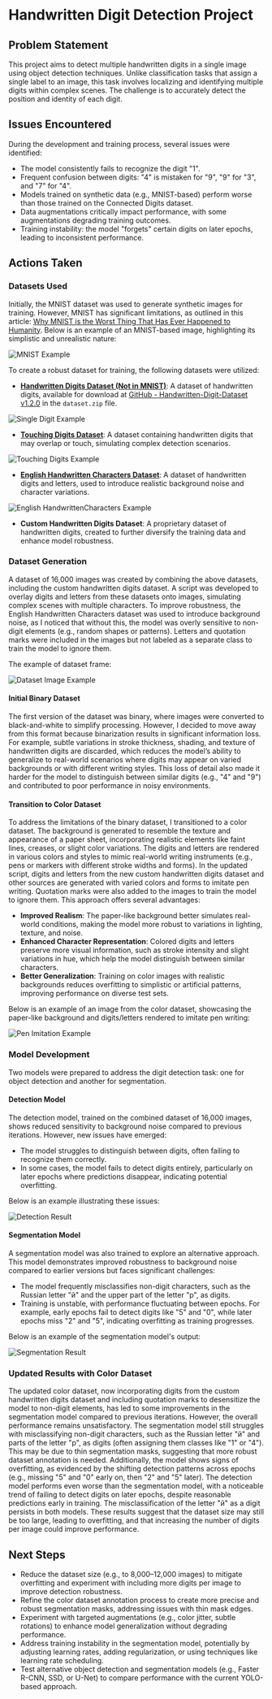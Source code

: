 # Handwritten Digit Detection Project

## Problem Statement

This project aims to detect multiple handwritten digits in a single image using object detection techniques. Unlike classification tasks that assign a single label to an image, this task involves localizing and identifying multiple digits within complex scenes. The challenge is to accurately detect the position and identity of each digit.

## Issues Encountered

During the development and training process, several issues were identified:
- The model consistently fails to recognize the digit "1".
- Frequent confusion between digits: "4" is mistaken for "9", "9" for "3", and "7" for "4".
- Models trained on synthetic data (e.g., MNIST-based) perform worse than those trained on the Connected Digits dataset.
- Data augmentations critically impact performance, with some augmentations degrading training outcomes.
- Training instability: the model "forgets" certain digits on later epochs, leading to inconsistent performance.

## Actions Taken

### Datasets Used

Initially, the MNIST dataset was used to generate synthetic images for training. However, MNIST has significant limitations, as outlined in this article: [Why MNIST is the Worst Thing That Has Ever Happened to Humanity](https://matteo-a-barbieri.medium.com/why-mnist-is-the-worst-thing-that-has-ever-happened-to-humanity-49fd053f0f66). Below is an example of an MNIST-based image, highlighting its simplistic and unrealistic nature:

![MNIST Example](examples/mnist.jpg)

To create a robust dataset for training, the following datasets were utilized:
- **[Handwritten Digits Dataset (Not in MNIST)](https://www.kaggle.com/datasets/jcprogjava/handwritten-digits-dataset-not-in-mnist)**: A dataset of handwritten digits, available for download at [GitHub - Handwritten-Digit-Dataset v1.2.0](https://github.com/JC-ProgJava/Handwritten-Digit-Dataset/releases/tag/v1.2.0) in the `dataset.zip` file.

![Single Digit Example](examples/NotInMnist.png)

- **[Touching Digits Dataset](https://web.inf.ufpr.br/vri/databases/touching-digits/)**: A dataset containing handwritten digits that may overlap or touch, simulating complex detection scenarios.

![Touching Digits Example](examples/TouchingDigits.png)

- **[English Handwritten Characters Dataset](https://www.kaggle.com/datasets/dhruvildave/english-handwritten-characters-dataset?select=english.csv)**: A dataset of handwritten digits and letters, used to introduce realistic background noise and character variations.

![English HandwrittenCharacters Example](examples/HandwrittenCharacters.png)

- **Custom Handwritten Digits Dataset**: A proprietary dataset of handwritten digits, created to further diversify the training data and enhance model robustness.

### Dataset Generation

A dataset of 16,000 images was created by combining the above datasets, including the custom handwritten digits dataset. A script was developed to overlay digits and letters from these datasets onto images, simulating complex scenes with multiple characters. To improve robustness, the English Handwritten Characters dataset was used to introduce background noise, as I noticed that without this, the model was overly sensitive to non-digit elements (e.g., random shapes or patterns). Letters and quotation marks were included in the images but not labeled as a separate class to train the model to ignore them.

The example of dataset frame:

![Dataset Image Example](examples/dataset.jpg)

#### Initial Binary Dataset

The first version of the dataset was binary, where images were converted to black-and-white to simplify processing. However, I decided to move away from this format because binarization results in significant information loss. For example, subtle variations in stroke thickness, shading, and texture of handwritten digits are discarded, which reduces the model’s ability to generalize to real-world scenarios where digits may appear on varied backgrounds or with different writing styles. This loss of detail also made it harder for the model to distinguish between similar digits (e.g., "4" and "9") and contributed to poor performance in noisy environments.

#### Transition to Color Dataset

To address the limitations of the binary dataset, I transitioned to a color dataset. The background is generated to resemble the texture and appearance of a paper sheet, incorporating realistic elements like faint lines, creases, or slight color variations. The digits and letters are rendered in various colors and styles to mimic real-world writing instruments (e.g., pens or markers with different stroke widths and forms). In the updated script, digits and letters from the new custom handwritten digits dataset and other sources are generated with varied colors and forms to imitate pen writing. Quotation marks were also added to the images to train the model to ignore them. This approach offers several advantages:
- **Improved Realism**: The paper-like background better simulates real-world conditions, making the model more robust to variations in lighting, texture, and noise.
- **Enhanced Character Representation**: Colored digits and letters preserve more visual information, such as stroke intensity and slight variations in hue, which help the model distinguish between similar characters.
- **Better Generalization**: Training on color images with realistic backgrounds reduces overfitting to simplistic or artificial patterns, improving performance on diverse test sets.

Below is an example of an image from the color dataset, showcasing the paper-like background and digits/letters rendered to imitate pen writing:

![Pen Imitation Example](examples/pen_imitation.jpg)

### Model Development

Two models were prepared to address the digit detection task: one for object detection and another for segmentation.

#### Detection Model

The detection model, trained on the combined dataset of 16,000 images, shows reduced sensitivity to background noise compared to previous iterations. However, new issues have emerged:
- The model struggles to distinguish between digits, often failing to recognize them correctly.
- In some cases, the model fails to detect digits entirely, particularly on later epochs where predictions disappear, indicating potential overfitting.

Below is an example illustrating these issues:

![Detection Result](examples/detection.png)

#### Segmentation Model

A segmentation model was also trained to explore an alternative approach. This model demonstrates improved robustness to background noise compared to earlier versions but faces significant challenges:
- The model frequently misclassifies non-digit characters, such as the Russian letter "й" and the upper part of the letter "р", as digits.
- Training is unstable, with performance fluctuating between epochs. For example, early epochs fail to detect digits like "5" and "0", while later epochs miss "2" and "5", indicating overfitting as training progresses.

Below is an example of the segmentation model's output:

![Segmentation Result](examples/segmentation.png)

### Updated Results with Color Dataset

The updated color dataset, now incorporating digits from the custom handwritten digits dataset and including quotation marks to desensitize the model to non-digit elements, has led to some improvements in the segmentation model compared to previous iterations. However, the overall performance remains unsatisfactory. The segmentation model still struggles with misclassifying non-digit characters, such as the Russian letter "й" and parts of the letter "р", as digits (often assigning them classes like "1" or "4"). This may be due to thin segmentation masks, suggesting that more robust dataset annotation is needed. Additionally, the model shows signs of overfitting, as evidenced by the shifting detection patterns across epochs (e.g., missing "5" and "0" early on, then "2" and "5" later). The detection model performs even worse than the segmentation model, with a noticeable trend of failing to detect digits on later epochs, despite reasonable predictions early in training. The misclassification of the letter "й" as a digit persists in both models. These results suggest that the dataset size may still be too large, leading to overfitting, and that increasing the number of digits per image could improve performance.

## Next Steps

- Reduce the dataset size (e.g., to 8,000–12,000 images) to mitigate overfitting and experiment with including more digits per image to improve detection robustness.
- Refine the color dataset annotation process to create more precise and robust segmentation masks, addressing issues with thin mask edges.
- Experiment with targeted augmentations (e.g., color jitter, subtle rotations) to enhance model generalization without degrading performance.
- Address training instability in the segmentation model, potentially by adjusting learning rates, adding regularization, or using techniques like learning rate scheduling.
- Test alternative object detection and segmentation models (e.g., Faster R-CNN, SSD, or U-Net) to compare performance with the current YOLO-based approach.